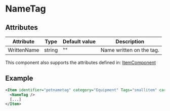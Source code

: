 # NameTag


## Attributes

| Attribute   | Type   | Default value | Description              |
|-------------|--------|---------------|--------------------------|
| WrittenName | string | ""            | Name written on the tag. |

This component also supports the attributes defined in: [ItemComponent](ItemComponent.md)


## Example
```xml
<Item identifier="petnametag" category="Equipment" Tags="smallitem" cargocontaineridentifier="metalcrate">
  <NameTag />
  [...]
</Item>
```


